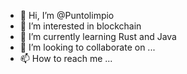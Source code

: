 - 👋 Hi, I’m @Puntolimpio
- 👀 I’m interested in blockchain
- 🌱 I’m currently learning Rust and Java
- 💞️ I’m looking to collaborate on ...
- 📫 How to reach me ...

<!---
Puntolimpio/Puntolimpio is a ✨ special ✨ repository because its `README.md` (this file) appears on your GitHub profile.
You can click the Preview link to take a look at your changes.
--->
